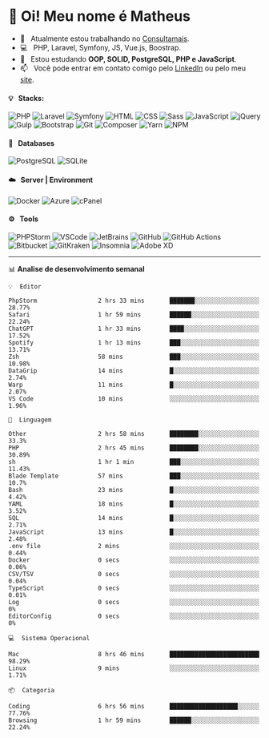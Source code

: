 # 👋 Oi! Meu nome é Matheus

- 🔭 &nbsp; Atualmente estou trabalhando no [Consultamais](https://consultamais.com.br/).
- 💻 &nbsp; PHP, Laravel, Symfony, JS, Vue.js, Boostrap.
- 🌱 &nbsp; Estou estudando **OOP, SOLID, PostgreSQL, PHP e JavaScript**.
- 📫 &nbsp; Você pode entrar em contato comigo pelo [LinkedIn](https://www.linkedin.com/in/matheuscamargoxavier/) ou pelo meu [site](https://matheuscamargo.co).

#### 💡 &nbsp; Stacks:
![PHP](https://img.shields.io/badge/-PHP-777BB4?&logo=php&logoColor=FFFFFF)
![Laravel](https://img.shields.io/badge/-Laravel-FF2D20?&logo=laravel&logoColor=FFFFFF)
![Symfony](https://img.shields.io/badge/-Symfony-000000?&logo=symfony&logoColor=FFFFFF)
![HTML](https://img.shields.io/badge/-HTML-E34F26?&logo=html5&logoColor=FFFFFF)
![CSS](https://img.shields.io/badge/-CSS-1572B6?&logo=css3&logoColor=FFFFFF)
![Sass](https://img.shields.io/badge/-Sass-CC6699?&logo=sass&logoColor=FFFFFF)
![JavaScript](https://img.shields.io/badge/-JavaScript-F7DF1E?&logo=javascript&logoColor=FFFFFF)
![jQuery](https://img.shields.io/badge/-jQuery-0769AD?&logo=jquery&logoColor=FFFFFF)
![Gulp](https://img.shields.io/badge/-Gulp-CF4647?&logo=gulp&logoColor=FFFFFF)
![Bootstrap](https://img.shields.io/badge/-Bootstrap-7952B3?&logo=bootstrap&logoColor=FFFFFF)
![Git](https://img.shields.io/badge/-Git-F05032?&logo=git&logoColor=FFFFFF)
![Composer](https://img.shields.io/badge/-Composer-885630?&logo=composer&logoColor=FFFFFF)
![Yarn](https://img.shields.io/badge/-Yarn-2C8EBB?&logo=yarn&logoColor=FFFFFF)
![NPM](https://img.shields.io/badge/-npm-CB3837?&logo=npm&logoColor=FFFFFF)

#### 💾 &nbsp; Databases
![PostgreSQL](https://img.shields.io/badge/-PostgreSQL-336791?&logo=PostgreSQL&logoColor=FFFFFF)
![SQLite](https://img.shields.io/badge/-SQLite-003B57?&logo=SQLite&logoColor=FFFFFF)

#### ☁️ &nbsp; Server | Environment
![Docker](https://img.shields.io/badge/-Docker-2496ED?&logo=docker&logoColor=FFFFFF)
![Azure](https://img.shields.io/badge/-Azure-0089D6?&logo=microsoft%20azure&logoColor=FFFFFF)
![cPanel](https://img.shields.io/badge/-cPanel-FF6C2C?&logo=cpanel&logoColor=FFFFFF)

#### ⚙️ &nbsp; Tools
![PHPStorm](https://img.shields.io/badge/-PHPStorm-000000?&logo=PHPStorm&logoColor=FFFFFF)
![VSCode](https://img.shields.io/badge/-VSCode-007ACC?&logo=Visual%20Studio%20Code&logoColor=FFFFFF) 
![JetBrains](https://img.shields.io/badge/-JetBrains-000000?&logo=jetbrains&logoColor=FFFFFF) 
![GitHub](https://img.shields.io/badge/-GitHub-181717?&logo=github&logoColor=FFFFFF) 
![GitHub Actions](https://img.shields.io/badge/-GitHub%20Actions-181717?&logo=GitHub%20Actions&logoColor=FFFFFF) 
![Bitbucket](https://img.shields.io/badge/-Bitbucket-0052CC?&logo=bitbucket&logoColor=FFFFFF)
![GitKraken](https://img.shields.io/badge/-GitKraken-179287?&logo=GitKraken&logoColor=FFFFFF)
![Insomnia](https://img.shields.io/badge/-Insomnia-5849BE?&logo=Insomnia&logoColor=FFFFFF)
![Adobe XD](https://img.shields.io/badge/-Adobe%20XD-FF61F6?&logo=adobe%20xd&logoColor=FFFFFF) 
_______

📊  **Analise de desenvolvimento semanal**
```text
💡  Editor

PhpStorm                 2 hrs 33 mins       ███████░░░░░░░░░░░░░░░░░░     28.77%
Safari                   1 hr 59 mins        ██████░░░░░░░░░░░░░░░░░░░     22.24%
ChatGPT                  1 hr 33 mins        ████░░░░░░░░░░░░░░░░░░░░░     17.52%
Spotify                  1 hr 13 mins        ███░░░░░░░░░░░░░░░░░░░░░░     13.71%
Zsh                      58 mins             ███░░░░░░░░░░░░░░░░░░░░░░     10.98%
DataGrip                 14 mins             █░░░░░░░░░░░░░░░░░░░░░░░░      2.74%
Warp                     11 mins             █░░░░░░░░░░░░░░░░░░░░░░░░      2.07%
VS Code                  10 mins             ░░░░░░░░░░░░░░░░░░░░░░░░░      1.96%
```
```text
💬  Linguagem

Other                    2 hrs 58 mins       ████████░░░░░░░░░░░░░░░░░      33.3%
PHP                      2 hrs 45 mins       ████████░░░░░░░░░░░░░░░░░     30.89%
sh                       1 hr 1 min          ███░░░░░░░░░░░░░░░░░░░░░░     11.43%
Blade Template           57 mins             ███░░░░░░░░░░░░░░░░░░░░░░      10.7%
Bash                     23 mins             █░░░░░░░░░░░░░░░░░░░░░░░░      4.42%
YAML                     18 mins             █░░░░░░░░░░░░░░░░░░░░░░░░      3.52%
SQL                      14 mins             █░░░░░░░░░░░░░░░░░░░░░░░░      2.71%
JavaScript               13 mins             █░░░░░░░░░░░░░░░░░░░░░░░░      2.48%
.env file                2 mins              ░░░░░░░░░░░░░░░░░░░░░░░░░      0.44%
Docker                   0 secs              ░░░░░░░░░░░░░░░░░░░░░░░░░      0.06%
CSV/TSV                  0 secs              ░░░░░░░░░░░░░░░░░░░░░░░░░      0.04%
TypeScript               0 secs              ░░░░░░░░░░░░░░░░░░░░░░░░░      0.01%
Log                      0 secs              ░░░░░░░░░░░░░░░░░░░░░░░░░         0%
EditorConfig             0 secs              ░░░░░░░░░░░░░░░░░░░░░░░░░         0%
```
```text
💻  Sistema Operacional

Mac                      8 hrs 46 mins       █████████████████████████     98.29%
Linux                    9 mins              ░░░░░░░░░░░░░░░░░░░░░░░░░      1.71%
```
```text
📦  Categoria

Coding                   6 hrs 56 mins       ███████████████████░░░░░░     77.76%
Browsing                 1 hr 59 mins        ██████░░░░░░░░░░░░░░░░░░░     22.24%
```
